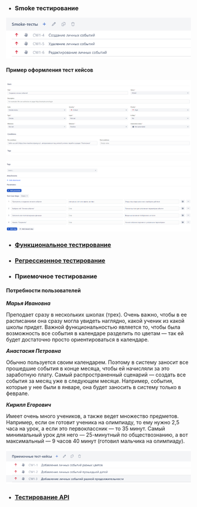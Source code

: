 - ### **Smoke тестирование**

![Smoke тестирование](/documents/pic/Smoke_TC.png)

#### Пример оформления тест кейсов

![Smoke тестирование](/documents/pic/smoke1.png)

![Smoke тестирование](/documents/pic/smoke2.png)


- ### [Функциональное тестирование](https://github.com/RuslanPir/QA_Ingener_portfolio/blob/947509a6081e2c730aee0cb695a70672a36c3dab/documents/Functional_testing.pdf)

- ### [Регрессионное тестирование](https://github.com/RuslanPir/QA_Ingener_portfolio/blob/947509a6081e2c730aee0cb695a70672a36c3dab/documents/Regression_testing.pdf)

- ### Приемочное тестирование

#### Потребности пользователей

***Марья Ивановна***

Преподает сразу в нескольких школах (трех). Очень важно, чтобы в ее расписании она сразу могла увидеть наглядно, какой ученик из какой школы придет. Важной функциональностью является то, чтобы была возможность все события в календаре разделить по цветам — так ей будет достаточно просто ориентироваться в календаре.


***Анастасия Петровна***

Обычно пользуется своим календарем. Поэтому в систему заносит все прошедшие события в конце месяца, чтобы ей начисляли за это заработную плату. Самый распространенный сценарий — создать все события за месяц уже в следующем месяце. Например, события, которые у нее были в январе, она будет заносить в систему только в феврале.


***Кирилл Егорович***

Имеет очень много учеников, а также ведет множество предметов. Например, если он готовит ученика на олимпиаду, то ему нужно 2,5 часа на урок, а если это первоклассник — то 35 минут. Самый минимальный урок для него — 25-минутный по обществознанию, а вот максимальный — 9 часов 40 минут (готовил мальчика на олимпиаду).


![Тест кейсы](/documents/pic/Acceptance_TC.png)

- ### [Тестирование API](https://github.com/RuslanPir/QA_Ingener_portfolio/blob/f06023a6171462a47ac445795cff707ce1433f4d/documents/API_testing.md)
